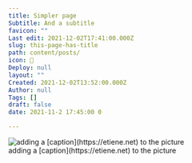 ```yaml
---
title: Simpler page
Subtitle: And a subtitle
favicon: ""
Last edit: 2021-12-02T17:41:00.000Z
slug: this-page-has-title
path: content/posts/
icon: 🥰
Deploy: null
layout: ""
Created: 2021-12-02T13:52:00.000Z
Author: null
Tags: []
draft: false
date: 2021-11-2 17:45:00 0

---
```


<div style="display: flex;"
<div style="flex-flow: row wrap; align-items: center; justify-content: space-around;"[a link](http://etiene.net)

</div><div style="flex-flow: row wrap; align-items: center; justify-content: space-around;"
<figure class="image">
<img src="https://s3.us-west-2.amazonaws.com/secure.notion-static.com/dfaf50d5-439f-4e58-933f-0d8982555f6d/21.png?X-Amz-Algorithm=AWS4-HMAC-SHA256&X-Amz-Content-Sha256=UNSIGNED-PAYLOAD&X-Amz-Credential=AKIAT73L2G45EIPT3X45%2F20211202%2Fus-west-2%2Fs3%2Faws4_request&X-Amz-Date=20211202T174548Z&X-Amz-Expires=3600&X-Amz-Signature=388eae01b5057bdfbff34d91b75ca306203441fdb08fa15a8b6a53df0ab4fda5&X-Amz-SignedHeaders=host&x-id=GetObject" alt="adding a [caption](https://etiene.net) to the picture" width: 100px>
<figcaption>adding a [caption](https://etiene.net) to the picture</figcaption>
</figure>
    </div><div style="flex-flow: row wrap; align-items: center; justify-content: space-around;"[a link](http://etiene.net)



</div>
</div>



